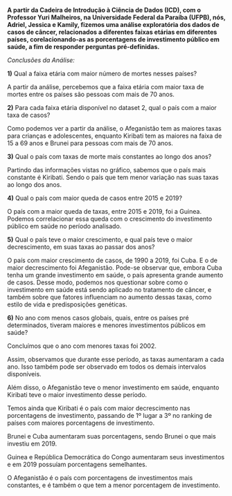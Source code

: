**A partir da Cadeira de Introdução à Ciência de Dados (ICD), com o Professor Yuri Malheiros, na Universidade Federal da Paraíba (UFPB), nós, Adriel, Jessica e Kamily, fizemos uma análise exploratória dos dados de casos de câncer, relacionados a diferentes faixas etárias em diferentes países, corelacionando-as as porcentagens de investimento público em saúde, a fim de responder perguntas pré-definidas.**


_Conclusões da Análise:_

**1)** Qual a faixa etária com maior número de mortes nesses países?
  
  A partir da análise, percebemos que a faixa etária com maior taxa de mortes entre os países são pessoas com mais de 70 anos.

**2)** Para cada faixa etária disponível no dataset 2, qual o país com a maior taxa de casos?

  Como podemos ver a partir da análise, o Afeganistão tem as maiores taxas para crianças e adolescentes, enquanto Kiribati tem as maiores na faixa de 15 a 69 anos e Brunei para pessoas com mais de 70 anos.  

**3)** Qual o país com taxas de morte mais constantes ao longo dos anos?

  Partindo das informações vistas no gráfico, sabemos que o país mais constante é Kiribati. Sendo o país que tem menor variação nas suas taxas ao longo dos anos.

**4)** Qual o país com maior queda de casos entre 2015 e 2019?

   O país com a maior queda de taxas, entre 2015 e 2019, foi a Guinea. 
   Podemos correlacionar essa queda com o crescimento do investimento público em saúde no período analisado.

**5)** Qual o país teve o maior crescimento, e qual país teve o maior decrescimento, em suas taxas ao passar dos anos?

  O país com maior crescimento de casos, de 1990 a 2019, foi Cuba. E o de maior decrescimento foi Afeganistão. 
  Pode-se observar que, embora Cuba tenha um grande investimento em saúde, o país apresenta grande aumento de casos. Desse modo, podemos nos questionar sobre como o investimento em saúde está sendo aplicado no tratamento de câncer, e também sobre que fatores influenciam no aumento dessas taxas, como estilo de vida e predisposições genéticas.

**6)** No ano com menos casos globais, quais, entre os países pré determinados, tiveram maiores e menores investimentos públicos em saúde?
  
  Concluímos que o ano com menores taxas foi 2002. 

  Assim, observamos que durante esse período, as taxas aumentaram a cada ano. Isso também pode ser observado em todos os demais intervalos disponíveis.

  Além disso, o Afeganistão teve o menor investimento em saúde, enquanto Kiribati teve o maior investimento desse período.

  Temos ainda que Kiribati é o país com maior decrescimento nas porcentagens de investimento, passando de 1º lugar a 3º no ranking de países com maiores porcentagens de investimento. 

  Brunei e Cuba aumentaram suas porcentagens, sendo Brunei o que mais investiu em 2019. 

  Guinea e República Democrática do Congo aumentaram seus investimentos e em 2019 possuíam porcentagens semelhantes. 

  O Afeganistão é o país com porcentagens de investimentos mais constantes, e é também o que tem a menor porcentagem de investimento.

